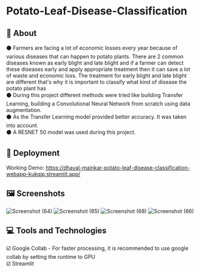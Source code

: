 # Potato-Leaf-Disease-Classification

## :memo: About ##
:black_circle: Farmers are facing a lot of economic losses every year because of various diseases that can happen to potato plants. There are 2 common diseases known as early blight and late blight and if a farmer can detect these diseases early and apply appropriate treatment then it can save a lot of waste and economic loss. The treatment for early blight and late blight are different that's why it is important to classify what kind of disease the potato plant has\
:black_circle: During this project different methods were tried like building Transfer Learning, building a Convolutional Neural Network from scratch using data augmentation. \
:black_circle: As the Transfer Learning model provided better accuracy. It was taken into account. \
:black_circle: A RESNET 50 model was used during this project. 


## :rocket: Deployment ##
Working Demo: https://dhaval-mainkar-potato-leaf-disease-classification-webapp-kukqjp.streamlit.app/

## 🖼️ Screenshots ##
![Screenshot (64)](https://user-images.githubusercontent.com/53887636/236695821-1aafa322-0dcf-41e5-bda7-faf875d94713.png)
![Screenshot (65)](https://user-images.githubusercontent.com/53887636/236694726-1dd95cad-aff1-4431-966a-ed25af00047a.png)
![Screenshot (68)](https://user-images.githubusercontent.com/53887636/236696018-4aa5613e-e1b2-4566-b518-ffb04d56f9cd.png)
![Screenshot (66)](https://user-images.githubusercontent.com/53887636/236694458-59e23062-7d05-408e-ab24-cf696049f917.png)


## :computer: Tools and Technologies ##
:ballot_box_with_check: Google Collab - For faster processing, it is recommended to use google collab by setting the runtime to GPU \
:ballot_box_with_check: Streamlit 
